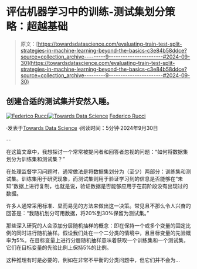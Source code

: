 # 评估机器学习中的训练-测试集划分策略：超越基础

> 原文：[https://towardsdatascience.com/evaluating-train-test-split-strategies-in-machine-learning-beyond-the-basics-c3e84b58ddce?source=collection_archive---------9-----------------------#2024-09-30](https://towardsdatascience.com/evaluating-train-test-split-strategies-in-machine-learning-beyond-the-basics-c3e84b58ddce?source=collection_archive---------9-----------------------#2024-09-30)

## 创建合适的测试集并安然入睡。

[](https://federicorucci.medium.com/?source=post_page---byline--c3e84b58ddce--------------------------------)[![Federico Rucci](../Images/60be2b0b9f72e330acf2cabbc373c82a.png)](https://federicorucci.medium.com/?source=post_page---byline--c3e84b58ddce--------------------------------)[](https://towardsdatascience.com/?source=post_page---byline--c3e84b58ddce--------------------------------)[![Towards Data Science](../Images/a6ff2676ffcc0c7aad8aaf1d79379785.png)](https://towardsdatascience.com/?source=post_page---byline--c3e84b58ddce--------------------------------) [Federico Rucci](https://federicorucci.medium.com/?source=post_page---byline--c3e84b58ddce--------------------------------)

·发表于[Towards Data Science](https://towardsdatascience.com/?source=post_page---byline--c3e84b58ddce--------------------------------) ·阅读时间：5分钟·2024年9月30日

--

在这篇文章中，我想探讨一个常常被提问者和回答者忽视的问题：“如何将数据集划分为训练集和测试集？”

在处理监督学习问题时，通常做法是将数据集划分为（至少）两部分：训练集和测试集。训练集用于研究现象，而测试集则用于验证学习到的信息是否能够在“未知”数据上进行复制，也就是说，验证数据是否能够应用于在前阶段没有出现过的数据。

许多人通常采用标准、显而易见的方法来做出这一决策。常见且不那么令人兴奋的回答是：“我随机划分可用数据，将20%到30%保留为测试集。”

那些深入研究的人会添加分层随机抽样的概念：即在保持一个或多个变量的固定比例的同时进行随机抽样。假设我们处在一个二分类的情境中，且目标变量的先验概率为5%。在目标变量上进行分层随机抽样意味着获取一个训练集和一个测试集，它们在目标变量的先验比例上保持5%的比例。

这种推理有时是必要的，例如在非常不平衡的分类问题中，但它们并不会为…

